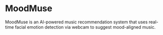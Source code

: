 # MoodMuse
MoodMuse is an AI-powered music recommendation system that uses real-time facial emotion detection via webcam to suggest mood-aligned music.

